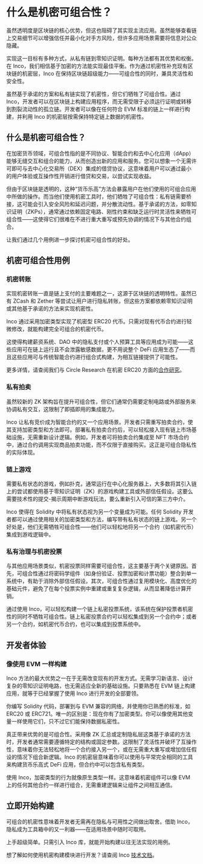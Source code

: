 # 什么是机密可组合性？

虽然透明度是区块链的核心优势，但这也阻碍了其实现主流应用。虽然能够查看链上交易细节可以增强信任并最小化对手方风险，但许多应用场景需要将信息对公众隐藏。

实现这一目标有多种方式，从私有链到零知识证明。每种方法都有其优势和权衡。在 Inco，我们相信基于加密的方法能实现最佳平衡。作为通过机密性补充现有区块链的机密层，Inco 在保持区块链超级能力——可组合性的同时，兼具灵活性和安全性。

虽然基于承诺的方案和私有链实现了机密性，但它们牺牲了可组合性。通过 Inco，开发者可以在区块链上构建应用程序，而无需受限于必须运行证明或转移到割裂流动性的孤立链。开发者可以像在任何符合 EVM 标准的链上一样进行构建，并利用 Inco 的机密层按需保持特定链上数据的机密性。

## 什么是机密可组合性？

在加密货币领域，可组合性指的是不同协议、智能合约和去中心化应用（dApp）能够无缝交互和组合的能力，从而创造出新的应用和服务。您可以想象一个无需许可即可与去中心化交易所（DEX）集成的借贷协议，这意味着用户可以通过最小的用户体验或互操作性开销进行借贷和交易，以尝试实现收益。

但由于区块链是透明的，这种“货币乐高”方法会暴露用户在他们使用的可组合应用中所做的操作。而当他们使用机密工具时，他们牺牲了可组合性：私有链需要桥接，这可能会引入安全风险和延迟问题，并分散流动性。基于承诺的方法，如零知识证明（ZKPs），通常通过依赖固定电路、刚性约束和缺乏运行时灵活性来牺牲可组合性——这使得它们很难在不进行重大重写或预先协调的情况下与其他合约组合。

让我们通过几个用例进一步探讨机密可组合性的好处。

## 机密可组合性用例

### **机密转账**

实现机密转账一直是链上支付的主要难题之一，这源于区块链的透明特性。虽然已有 ZCash 和 Zether 等尝试让用户进行隐私转账，但这些方案都依赖零知识证明或其他基于承诺的方法来实现机密性。

Inco 通过采用加密类型实现了机密型 ERC20 代币。只需对现有代币合约进行轻微修改，就能构建完全可组合的机密代币。

这使得构建薪资系统、DAO 中的隐私支付或个人预算工具等应用成为可能——这些应用可在链上运行且不会泄露敏感数据，更不用说整个 DeFi 应用生态了——而且这些应用可与传统智能合约进行组合式构建，为相互链接提供了可能性。

更多详情，请查阅我们与 Circle Research 在机密 ERC20 方面的[合作研究](https://www.circle.com/blog/confidential-erc-20-framework-for-compliant-on-chain-privacy?ref=labyrinthprotocol.tech)。

### **私有拍卖**

虽然较新的 ZK 架构旨在提升可组合性，但它们通常仍需要定制电路或外部服务来协调私有交互，这限制了即插即用的集成能力。

Inco 让私有竞价成为智能合约的又一个应用场景。开发者只需重写拍卖合约，使其支持加密类型和方法即可。部署私有拍卖合约后，可以轻松接入现有链上市场基础设施，无需重新设计逻辑。例如，开发者可将拍卖合约集成至 NFT 市场合约中，通过合约调用实现商品拍卖功能，而不仅限于直接购买。这正是可组合隐私性的实际体现。

### **链上游戏**

需要私有状态的游戏，例如扑克，通常运行在中心化服务器上，大多数将其引入链上的尝试都使用基于零知识证明（ZK）的游戏构建工具或外部信任假设。这要么需要技术性的提交-揭示周期中断游戏玩法，要么重新引入可信的第三方中介。

Inco 使得在 Solidity 中将私有状态视为另一个变量成为可能。任何 Solidity 开发者都可以通过使用相关的加密类型和方法，编写带有私有状态的链上游戏。另一个好处是，他们无需牺牲可组合性——他们可以轻松地将另一个合约（如机密代币）集成到游戏逻辑中。

### **私有治理与机密投票**

与其他应用场景类似，机密投票同样需要可组合性，这主要基于两个关键原因。首先，可组合性通过将密码学组件（如身份验证、投票加密和计票功能）整合到单一系统中，有助于消除外部信任假设。其次，可组合性通过复用模块化、高度优化的基础元件，避免了在每个投票实例中重建或重复复杂逻辑，从而显著降低计算开销。

通过使用 Inco，可以轻松构建一个链上私密投票系统，该系统在保护投票者机密性的同时不牺牲可组合性。链上私密投票合约可以轻松集成到另一个合约中；或者另一个合约，如机密代币合约，也可以集成到投票系统中。

## 开发者体验

### **像使用 EVM 一样构建**

Inco 方法的最大优势之一在于无需改变现有的开发方式。无需学习新语言、设计复杂的零知识证明电路，也无需适应全新的基础设施。只要熟悉在 EVM 链上构建应用，就等于已经掌握了使用 Inco 进行开发的全部要领。

你编写 Solidity 代码，部署到与 EVM 兼容的网络，并使用你已熟悉的标准，如 ERC20 或 ERC721。唯一的区别是：现在你有了加密类型。你可以像使用其他变量一样使用它们，只不过它们能保持数据私密性。

真正带来优势的是可组合性。采用像 ZK 汇总或定制隐私层这类基于承诺的方法时，开发者通常需要遵循特定的结构或固定参数。这限制了灵活性并破坏了互操作性，意味着你无法轻松地将一个合约接入另一个，或在无需重大重写或增加信任假设的情况下组合新逻辑。Inco 的机密层意味着你可以使用与平常完全相同的工具来构建货币乐高式 DeFi 应用，但合约中可以包含私有类型。

使用 Inco，加密类型的行为就像原生类型一样。这意味着机密组件可以像 EVM 上的任何其他合约一样进行组合，无需重建逻辑来让组件之间相互通信。

## **立即开始构建**

可组合的机密性意味着开发者无需再在隐私与可用性之间做出取舍。借助 Inco，隐私成为工具箱中的又一利器——在适用场景中随时可取用。

上手超级简单。只需引入 Inco 库，就能开始构建以往无法实现的用例。

想了解如何使用机密构建模块进行开发？请查阅 Inco [技术文档](https://docs.inco.org/home)。